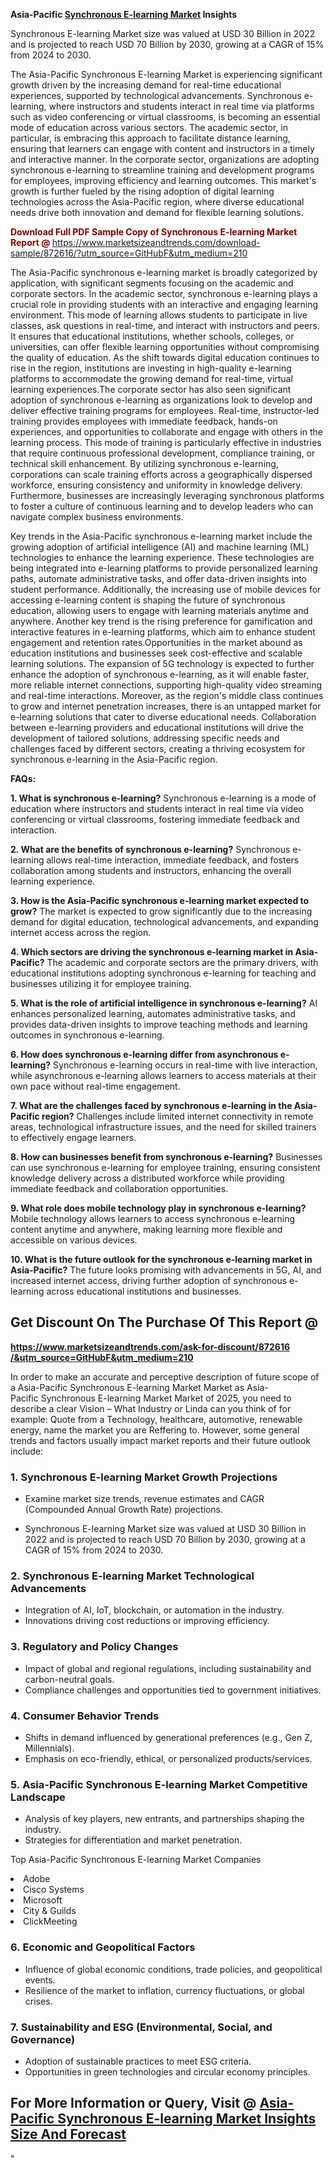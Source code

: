<p><strong>Asia-Pacific&nbsp;<a href=""https://www.marketsizeandtrends.com/download-sample/872616/&amp;utm_source=GitHubF&amp;utm_medium=210"">Synchronous E-learning Market</a> Insights</strong></p><p>Synchronous E-learning Market size was valued at USD 30 Billion in 2022 and is projected to reach USD 70 Billion by 2030, growing at a CAGR of 15% from 2024 to 2030.</p><p><p>The Asia-Pacific Synchronous E-learning Market is experiencing significant growth driven by the increasing demand for real-time educational experiences, supported by technological advancements. Synchronous e-learning, where instructors and students interact in real time via platforms such as video conferencing or virtual classrooms, is becoming an essential mode of education across various sectors. The academic sector, in particular, is embracing this approach to facilitate distance learning, ensuring that learners can engage with content and instructors in a timely and interactive manner. In the corporate sector, organizations are adopting synchronous e-learning to streamline training and development programs for employees, improving efficiency and learning outcomes. This market's growth is further fueled by the rising adoption of digital learning technologies across the Asia-Pacific region, where diverse educational needs drive both innovation and demand for flexible learning solutions. <p><strong><span style="color: #800000;">Download Full PDF Sample Copy of Synchronous E-learning Market Report @</span>&nbsp;</strong><a href="https://www.marketsizeandtrends.com/download-sample/872616/?utm_source=GitHubF&amp;utm_medium=210" target="_blank">https://www.marketsizeandtrends.com/download-sample/872616/?utm_source=GitHubF&amp;utm_medium=210</a></p></p><p>The Asia-Pacific synchronous e-learning market is broadly categorized by application, with significant segments focusing on the academic and corporate sectors. In the academic sector, synchronous e-learning plays a crucial role in providing students with an interactive and engaging learning environment. This mode of learning allows students to participate in live classes, ask questions in real-time, and interact with instructors and peers. It ensures that educational institutions, whether schools, colleges, or universities, can offer flexible learning opportunities without compromising the quality of education. As the shift towards digital education continues to rise in the region, institutions are investing in high-quality e-learning platforms to accommodate the growing demand for real-time, virtual learning experiences.The corporate sector has also seen significant adoption of synchronous e-learning as organizations look to develop and deliver effective training programs for employees. Real-time, instructor-led training provides employees with immediate feedback, hands-on experiences, and opportunities to collaborate and engage with others in the learning process. This mode of training is particularly effective in industries that require continuous professional development, compliance training, or technical skill enhancement. By utilizing synchronous e-learning, corporations can scale training efforts across a geographically dispersed workforce, ensuring consistency and uniformity in knowledge delivery. Furthermore, businesses are increasingly leveraging synchronous platforms to foster a culture of continuous learning and to develop leaders who can navigate complex business environments.</p><p>Key trends in the Asia-Pacific synchronous e-learning market include the growing adoption of artificial intelligence (AI) and machine learning (ML) technologies to enhance the learning experience. These technologies are being integrated into e-learning platforms to provide personalized learning paths, automate administrative tasks, and offer data-driven insights into student performance. Additionally, the increasing use of mobile devices for accessing e-learning content is shaping the future of synchronous education, allowing users to engage with learning materials anytime and anywhere. Another key trend is the rising preference for gamification and interactive features in e-learning platforms, which aim to enhance student engagement and retention rates.Opportunities in the market abound as education institutions and businesses seek cost-effective and scalable learning solutions. The expansion of 5G technology is expected to further enhance the adoption of synchronous e-learning, as it will enable faster, more reliable internet connections, supporting high-quality video streaming and real-time interactions. Moreover, as the region's middle class continues to grow and internet penetration increases, there is an untapped market for e-learning solutions that cater to diverse educational needs. Collaboration between e-learning providers and educational institutions will drive the development of tailored solutions, addressing specific needs and challenges faced by different sectors, creating a thriving ecosystem for synchronous e-learning in the Asia-Pacific region.</p><p><strong>FAQs:</strong></p><p><strong>1. What is synchronous e-learning?</strong> Synchronous e-learning is a mode of education where instructors and students interact in real time via video conferencing or virtual classrooms, fostering immediate feedback and interaction.</p><p><strong>2. What are the benefits of synchronous e-learning?</strong> Synchronous e-learning allows real-time interaction, immediate feedback, and fosters collaboration among students and instructors, enhancing the overall learning experience.</p><p><strong>3. How is the Asia-Pacific synchronous e-learning market expected to grow?</strong> The market is expected to grow significantly due to the increasing demand for digital education, technological advancements, and expanding internet access across the region.</p><p><strong>4. Which sectors are driving the synchronous e-learning market in Asia-Pacific?</strong> The academic and corporate sectors are the primary drivers, with educational institutions adopting synchronous e-learning for teaching and businesses utilizing it for employee training.</p><p><strong>5. What is the role of artificial intelligence in synchronous e-learning?</strong> AI enhances personalized learning, automates administrative tasks, and provides data-driven insights to improve teaching methods and learning outcomes in synchronous e-learning.</p><p><strong>6. How does synchronous e-learning differ from asynchronous e-learning?</strong> Synchronous e-learning occurs in real-time with live interaction, while asynchronous e-learning allows learners to access materials at their own pace without real-time engagement.</p><p><strong>7. What are the challenges faced by synchronous e-learning in the Asia-Pacific region?</strong> Challenges include limited internet connectivity in remote areas, technological infrastructure issues, and the need for skilled trainers to effectively engage learners.</p><p><strong>8. How can businesses benefit from synchronous e-learning?</strong> Businesses can use synchronous e-learning for employee training, ensuring consistent knowledge delivery across a distributed workforce while providing immediate feedback and collaboration opportunities.</p><p><strong>9. What role does mobile technology play in synchronous e-learning?</strong> Mobile technology allows learners to access synchronous e-learning content anytime and anywhere, making learning more flexible and accessible on various devices.</p><p><strong>10. What is the future outlook for the synchronous e-learning market in Asia-Pacific?</strong> The future looks promising with advancements in 5G, AI, and increased internet access, driving further adoption of synchronous e-learning across educational institutions and businesses.</p></p><h2><strong>Get Discount On The Purchase Of This Report @&nbsp;</strong></h2><p><strong><a href=""https://www.marketsizeandtrends.com/ask-for-discount/872616/&amp;utm_source=GitHubF&amp;utm_medium=210"" target=""_blank"">https://www.marketsizeandtrends.com/ask-for-discount/872616<br />/&amp;utm_source=GitHubF&amp;utm_medium=210</a></strong></p><p>In order to make an accurate and perceptive description of future scope of a Asia-Pacific&nbsp;Synchronous E-learning Market Market as Asia-Pacific&nbsp;Synchronous E-learning Market Market of 2025, you need to describe a clear Vision &ndash; What Industry or Linda can you think of for example: Quote from a Technology, healthcare, automotive, renewable energy, name the market you are Reffering to. However, some general trends and factors usually impact market reports and their future outlook include:</p><h3>1.&nbsp;<strong>Synchronous E-learning Market Growth Projections</strong></h3><ul><li>Examine market size trends, revenue estimates and CAGR (Compounded Annual Growth Rate) projections.</li><li><p>Synchronous E-learning Market size was valued at USD 30 Billion in 2022 and is projected to reach USD 70 Billion by 2030, growing at a CAGR of 15% from 2024 to 2030.</p></li></ul><h3>2.&nbsp;<strong>Synchronous E-learning Market Technological Advancements</strong></h3><ul><li>Integration of AI, IoT, blockchain, or automation in the industry.</li><li>Innovations driving cost reductions or improving efficiency.</li></ul><h3>3.&nbsp;<strong>Regulatory and Policy Changes</strong></h3><ul><li>Impact of global and regional regulations, including sustainability and carbon-neutral goals.</li><li>Compliance challenges and opportunities tied to government initiatives.</li></ul><h3>4.&nbsp;<strong>Consumer Behavior Trends</strong></h3><ul><li>Shifts in demand influenced by generational preferences (e.g., Gen Z, Millennials).</li><li>Emphasis on eco-friendly, ethical, or personalized products/services.</li></ul><h3>5.&nbsp;<strong>Asia-Pacific Synchronous E-learning Market Competitive Landscape</strong></h3><ul><li>Analysis of key players, new entrants, and partnerships shaping the industry.</li><li>Strategies for differentiation and market penetration.</li></ul><p data-pm-slice=""1 1 []"">Top Asia-Pacific Synchronous E-learning Market Companies</p><div data-test-id=""""><p><li>Adobe</li><li> Cisco Systems</li><li> Microsoft</li><li> City & Guilds</li><li> ClickMeeting</li></p></div><h3>6.&nbsp;<strong>Economic and Geopolitical Factors</strong></h3><ul><li>Influence of global economic conditions, trade policies, and geopolitical events.</li><li>Resilience of the market to inflation, currency fluctuations, or global crises.</li></ul><h3>7.&nbsp;<strong>Sustainability and ESG (Environmental, Social, and Governance)</strong></h3><ul><li>Adoption of sustainable practices to meet ESG criteria.</li><li>Opportunities in green technologies and circular economy principles.</li></ul><h2><strong>For More Information or Query, Visit @&nbsp;</strong><a href=""https://www.verifiedmarketreports.com/product/synchronous-e-learning-market/"" target=""_blank"">Asia-Pacific Synchronous E-learning Market Insights Size And Forecast</a></h2>"
